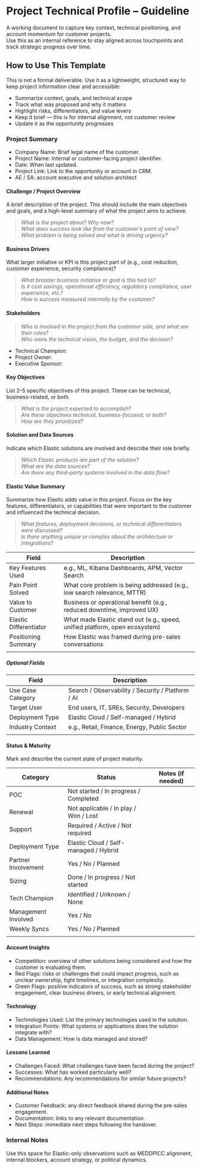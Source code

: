 # Project Technical Profile – Guideline
A working document to capture key context, technical positioning, and account momentum for customer projects.  
Use this as an internal reference to stay aligned across touchpoints and track strategic progress over time.

## How to Use This Template
This is not a formal deliverable. Use it as a lightweight, structured way to keep project information clear and accessible:
- Summarize context, goals, and technical scope
- Track what was proposed and why it matters
- Highlight risks, differentiators, and value levers
- Keep it brief — this is for internal alignment, not customer review
- Update it as the opportunity progresses

### Project Summary
- Company Name: Brief legal name of the customer.
- Project Name: Internal or customer-facing project identifier.
- Date: When last updated.
- Project Link: Link to the opportunity or account in CRM.
- AE / SA: account executive and solution architect

#### Challenge / Project Overview
A brief description of the project. This should include the main objectives and goals, and a high-level summary of what the project aims to achieve.
>*What is the project about?* *Why now?*  
>*What does success look like from the customer’s point of view?*  
>*What problem is being solved and what is driving urgency?*

#### Business Drivers  
What larger initiative or KPI is this project part of (e.g., cost reduction, customer experience, security compliance)?
>*What broader business initiative or goal is this tied to?*  
>*Is it cost savings, operational efficiency, regulatory compliance, user experience, etc.?*  
>*How is success measured internally by the customer?*

#### Stakeholders
>*Who is involved in the project from the customer side, and what are their roles?*  
>*Who owns the technical vision, the budget, and the decision?*

- Technical Champion:  
- Project Owner:  
- Executive Sponsor:  

#### Key Objectives  
List 2–5 specific objectives of this project. These can be technical, business-related, or both.
>*What is the project expected to accomplish?*  
>*Are these objectives technical, business-focused, or both?*  
>*How are they prioritized?*

#### Solution and Data Sources
Indicate which Elastic solutions are involved and describe their role briefly.
>*Which Elastic products are part of the solution?*  
>*What are the data sources?*  
>*Are there any third-party systems involved in the data flow?*

#### Elastic Value Summary  
Summarize how Elastic adds value in this project. Focus on the key features, differentiators, or capabilities that were important to the customer and influenced the technical decision.
>*What features, deployment decisions, or technical differentiators were discussed?*  
>*Is there anything unique or complex about the architecture or integrations?*

| Field                     | Description                                                                 |
|---------------------------|-----------------------------------------------------------------------------|
| Key Features Used    | e.g., ML, Kibana Dashboards, APM, Vector Search                             |
| Pain Point Solved     | What core problem is being addressed (e.g., low search relevance, MTTR)     |
| Value to Customer     | Business or operational benefit (e.g., reduced downtime, improved UX)       |
| Elastic Differentiator| What made Elastic stand out (e.g., speed, unified platform, open ecosystem) |
| Positioning Summary   | How Elastic was framed during pre-sales conversations                      
|||

##### Optional Fields

| Field                   | Description                                          |
|-------------------------|------------------------------------------------------|
| Use Case Category   | Search / Observability / Security / Platform / AI    |
| Target User         | End users, IT, SREs, Security, Developers            |
| Deployment Type     | Elastic Cloud / Self-managed / Hybrid                |
| Industry Context    | e.g., Retail, Finance, Energy, Public Sector         |
|||
  
#### Status & Maturity
Mark and describe the current state of project maturity.

| Category           | Status           | Notes (if needed)                  |
|--------------------|------------------|------------------------------------|
| POC                | Not started / In progress / Completed |                            |
| Renewal            | Not applicable / In play / Won / Lost |                            |
| Support            | Required / Active / Not required      |                            |
| Deployment Type    | Elastic Cloud / Self-managed / Hybrid |                            |
| Partner Involvement| Yes / No / Planned                    |                            |
| Sizing             | Done / In progress / Not started      |                            |
| Tech Champion      | Identified / Unknown / None           |                            |
| Management Involved| Yes / No                              |                            |
| Weekly Syncs       | Yes / No / Planned                    |                            |
|     |               |                            |

#### Account Insights
- Competition: overview of other solutions being considered and how the customer is evaluating them.
- Red Flags: risks or challenges that could impact progress, such as unclear ownership, tight timelines, or integration complexity.
- Green Flags: positive indicators of success, such as strong stakeholder engagement, clear business drivers, or early technical alignment.

#### Technology
- Technologies Used: List the primary technologies used in the solution.
- Integration Points: What systems or applications does the solution integrate with?
- Data Management: How is data managed and stored?

#### Lessons Learned
- Challenges Faced: What challenges have been faced during the project?
- Successes: What has worked particularly well?
- Recommendations: Any recommendations for similar future projects?

#### Additional Notes
- Customer Feedback: any direct feedback shared during the pre-sales engagement.
- Documentation: links to any relevant documentation.
- Next Steps: immediate next steps following the handover.

### Internal Notes  
Use this space for Elastic-only observations such as MEDDPICC alignment, internal blockers, account strategy, or political dynamics.

